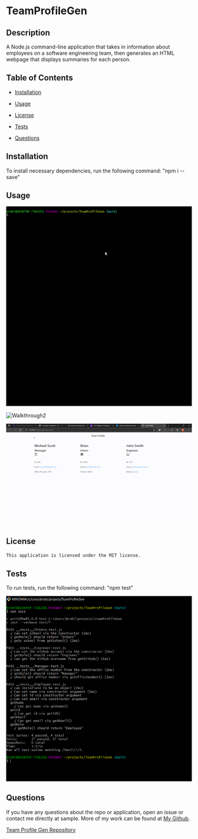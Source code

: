 # TeamProfileGen

 ## Description

  A Node.js command-line application that takes in information about employees on a software engineering team, then generates an HTML webpage that displays summaries for each person.
   
  ## Table of Contents
  
  * [Installation](#installation)
  
  * [Usage](#usage)
  
  * [License](#license)

  * [Tests](#tests)
  
  * [Questions](#questions)
  
  ## Installation
  
  To install necessary dependencies, run the following command: "npm i --save"
  
  
  ## Usage
  
  ![Walkthrough1](Assets/img/TeamProfileWalkthrough1.gif)

  ![Walkthrough2](Assets/img/TeamProfileWalkthrough2.gif)

  ![Walkthrough3](Assets/img/TeamProfileWalkthrough3.gif)
  
  ## License
    
    This application is licensed under the MIT license.
    

  ## Tests
  
  To run tests, run the following command: "npm test"
  
  ![Successful Tests Pic](Assets/img/SuccessfulTestsPic.PNG)
    
  ## Questions  

  If you have any questions about the repo or application, open an issue or contact me directly at sample. More of my work can be found at [My Github](https://github.com/brob92993).

  [Team Profile Gen Repository](https://github.com/brob92993/TeamProfileGen.git)
   
